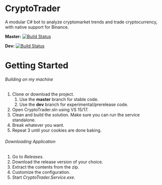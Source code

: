 # CryptoTrader
A modular C# bot to analyze cryptomarket trends and trade cryptocurrency, with native support for Binance.

**Master:**
[![Build Status](https://travis-ci.com/itsmistad/CryptoTrader.svg?branch=master)](https://travis-ci.com/itsmistad/CryptoTrader)

**Dev:**
[![Build Status](https://travis-ci.com/itsmistad/CryptoTrader.svg?branch=dev)](https://travis-ci.com/itsmistad/CryptoTrader)


# Getting Started
###### Building on my machine
1. Clone or download the project.
	1. Use the **master** branch for stable code.
	2. Use the **dev** branch for experimental/prerelease code.
2. Open CryptoTrader.sln using VS 15/17.
3. Clean and build the solution. Make sure you can run the service standalone.
4. Break whatever you want.
5. Repeat 3 until your cookies are done baking.

###### Downloading Application
1. Go to *Releases*.
2. Download the release version of your choice.
3. Extract the contents from the zip.
4. Customize the configuration.
5. Start *CryptoTrader.Service.exe*.